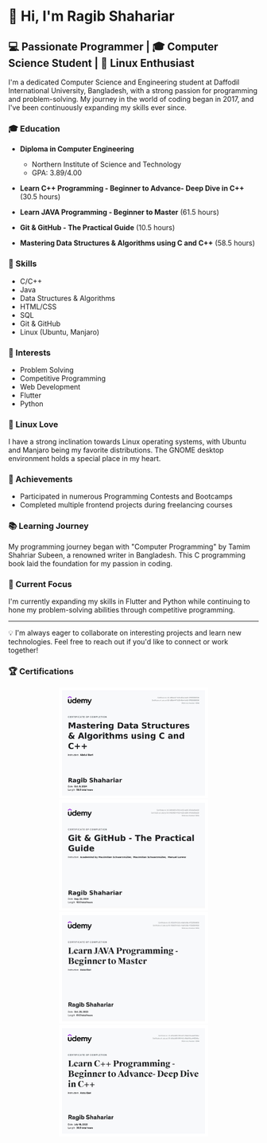 # 👋 Hi, I'm Ragib Shahariar

## 💻 Passionate Programmer | 🎓 Computer Science Student | 🐧 Linux Enthusiast

I'm a dedicated Computer Science and Engineering student at Daffodil International University, Bangladesh, with a strong passion for programming and problem-solving. My journey in the world of coding began in 2017, and I've been continuously expanding my skills ever since.

### 🎓 Education
- **Diploma in Computer Engineering**
  - Northern Institute of Science and Technology
  - GPA: 3.89/4.00

- **Learn C++ Programming - Beginner to Advance- Deep Dive in C++** (30.5 hours)
- **Learn JAVA Programming - Beginner to Master** (61.5 hours)
- **Git & GitHub - The Practical Guide** (10.5 hours)
- **Mastering Data Structures & Algorithms using C and C++** (58.5 hours)

### 💼 Skills
- C/C++
- Java
- Data Structures & Algorithms
- HTML/CSS
- SQL
- Git & GitHub
- Linux (Ubuntu, Manjaro)

### 🚀 Interests
- Problem Solving
- Competitive Programming
- Web Development
- Flutter
- Python

### 🐧 Linux Love
I have a strong inclination towards Linux operating systems, with Ubuntu and Manjaro being my favorite distributions. The GNOME desktop environment holds a special place in my heart.

### 🌟 Achievements
- Participated in numerous Programming Contests and Bootcamps
- Completed multiple frontend projects during freelancing courses

### 📚 Learning Journey
My programming journey began with "Computer Programming" by Tamim Shahriar Subeen, a renowned writer in Bangladesh. This C programming book laid the foundation for my passion in coding.

### 🔭 Current Focus
I'm currently expanding my skills in Flutter and Python while continuing to hone my problem-solving abilities through competitive programming.

---

💡 I'm always eager to collaborate on interesting projects and learn new technologies. Feel free to reach out if you'd like to connect or work together!

### 🏆 Certifications
<p align="center">
  <a href="./1728488332794.jpg">
    <img src="./1728488332794.jpg" width="300" />
  </a>
  <a href="./1724330160286.jpg">
    <img src="./1724330160286.jpg" width="300" />
  </a>
  <a href="./1710096621713.jpg">
    <img src="./1710096621713.jpg" width="300" />
  </a>
  <a href="./1705646263761.jpg">
    <img src="./1705646263761.jpg" width="300" />
  </a>
  <!-- Add more certificates as needed -->
</p>
